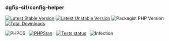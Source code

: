 ### dgfip-si1/config-helper

[![Latest Stable Version](http://poser.pugx.org/dgfip-si1/config-helper/v)](https://packagist.org/packages/dgfip-si1/config-helper)
[![Latest Unstable Version](https://img.shields.io/github/v/tag/si1-sdp/config-helper?include_prereleases&sort=semver)](https://packagist.org/packages/dgfip-si1/config-helper)
![Packagist PHP Version](https://img.shields.io/packagist/dependency-v/dgfip-si1/config-helper/php?color=%237A86B8)
[![Total Downloads](http://poser.pugx.org/dgfip-si1/config-helper/downloads)](https://packagist.org/packages/dgfip-si1/config-helper)

![PHPCS](https://img.shields.io/badge/PHPcs-&#10003;-brightgreen)&nbsp;&nbsp;
[![PHPStan](https://img.shields.io/badge/PHPStan-Level%209-brightgreen.svg?style=flat)](https://github.com/phpstan/phpstan)&nbsp;&nbsp;
[![Tests status](https://github.com/si1-sdp/config-helper/actions/workflows/ci.yaml/badge.svg)](https://github.com/si1-sdp/config-helper/actions/workflows/ci.yaml)&nbsp;&nbsp;
![Infection](https://img.shields.io/badge/infection-&#10003;-brightgreen)&nbsp;&nbsp;
<!-- [![Coverage](https://github.com/si1-sdp/config-helper/tests/coverage.svg)](https://github.com/si1-sdp/config-helper/actions/workflows/ci.yaml) -->